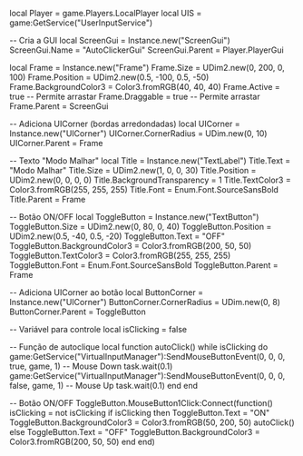 local Player = game.Players.LocalPlayer
local UIS = game:GetService("UserInputService")

-- Cria a GUI
local ScreenGui = Instance.new("ScreenGui")
ScreenGui.Name = "AutoClickerGui"
ScreenGui.Parent = Player.PlayerGui

local Frame = Instance.new("Frame")
Frame.Size = UDim2.new(0, 200, 0, 100)
Frame.Position = UDim2.new(0.5, -100, 0.5, -50)
Frame.BackgroundColor3 = Color3.fromRGB(40, 40, 40)
Frame.Active = true  -- Permite arrastar
Frame.Draggable = true  -- Permite arrastar
Frame.Parent = ScreenGui

-- Adiciona UICorner (bordas arredondadas)
local UICorner = Instance.new("UICorner")
UICorner.CornerRadius = UDim.new(0, 10)
UICorner.Parent = Frame

-- Texto "Modo Malhar"
local Title = Instance.new("TextLabel")
Title.Text = "Modo Malhar"
Title.Size = UDim2.new(1, 0, 0, 30)
Title.Position = UDim2.new(0, 0, 0, 0)
Title.BackgroundTransparency = 1
Title.TextColor3 = Color3.fromRGB(255, 255, 255)
Title.Font = Enum.Font.SourceSansBold
Title.Parent = Frame

-- Botão ON/OFF
local ToggleButton = Instance.new("TextButton")
ToggleButton.Size = UDim2.new(0, 80, 0, 40)
ToggleButton.Position = UDim2.new(0.5, -40, 0.5, -20)
ToggleButton.Text = "OFF"
ToggleButton.BackgroundColor3 = Color3.fromRGB(200, 50, 50)
ToggleButton.TextColor3 = Color3.fromRGB(255, 255, 255)
ToggleButton.Font = Enum.Font.SourceSansBold
ToggleButton.Parent = Frame

-- Adiciona UICorner ao botão
local ButtonCorner = Instance.new("UICorner")
ButtonCorner.CornerRadius = UDim.new(0, 8)
ButtonCorner.Parent = ToggleButton

-- Variável para controle
local isClicking = false

-- Função de autoclique
local function autoClick()
    while isClicking do
        game:GetService("VirtualInputManager"):SendMouseButtonEvent(0, 0, 0, true, game, 1)  -- Mouse Down
        task.wait(0.1)
        game:GetService("VirtualInputManager"):SendMouseButtonEvent(0, 0, 0, false, game, 1) -- Mouse Up
        task.wait(0.1)
    end
end

-- Botão ON/OFF
ToggleButton.MouseButton1Click:Connect(function()
    isClicking = not isClicking
    if isClicking then
        ToggleButton.Text = "ON"
        ToggleButton.BackgroundColor3 = Color3.fromRGB(50, 200, 50)
        autoClick()
    else
        ToggleButton.Text = "OFF"
        ToggleButton.BackgroundColor3 = Color3.fromRGB(200, 50, 50)
    end
end)
